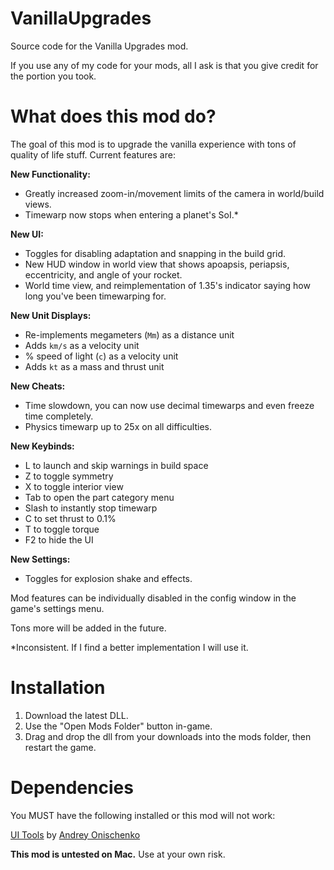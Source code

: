 # VanillaUpgrades

Source code for the Vanilla Upgrades mod.

If you use any of my code for your mods, all I ask is that you give credit for the portion you took.

# What does this mod do?

The goal of this mod is to upgrade the vanilla experience with tons of quality of life stuff. Current features are:

**New Functionality:**

- Greatly increased zoom-in/movement limits of the camera in world/build views.
- Timewarp now stops when entering a planet's SoI.*

**New UI:**

- Toggles for disabling adaptation and snapping in the build grid.
- New HUD window in world view that shows apoapsis, periapsis, eccentricity, and angle of your rocket.
- World time view, and reimplementation of 1.35's indicator saying how long you've been timewarping for.

**New Unit Displays:**

- Re-implements megameters (`Mm`) as a distance unit
- Adds `km/s` as a velocity unit
- % speed of light (`c`) as a velocity unit
- Adds `kt` as a mass and thrust unit

**New Cheats:**

- Time slowdown, you can now use decimal timewarps and even freeze time completely.
- Physics timewarp up to 25x on all difficulties.

**New Keybinds:**

- L to launch and skip warnings in build space
- Z to toggle symmetry
- X to toggle interior view
- Tab to open the part category menu
- Slash to instantly stop timewarp
- C to set thrust to 0.1%
- T to toggle torque
- F2 to hide the UI

**New Settings:**

- Toggles for explosion shake and effects.

Mod features can be individually disabled in the config window in the game's settings menu. 

Tons more will be added in the future.

\*Inconsistent. If I find a better implementation I will use it.

# Installation

1. Download the latest DLL.
2. Use the "Open Mods Folder" button in-game. 
3. Drag and drop the dll from your downloads into the mods folder, then restart the game.

# Dependencies

You MUST have the following installed or this mod will not work:

[UI Tools](https://jmnet.one/sfs/forum/index.php?threads/ui-tools.10596/) by [Andrey Onischenko](https://github.com/cucumber-sp)


**This mod is untested on Mac.** Use at your own risk.
